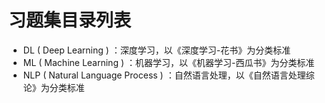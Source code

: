 # 习题集目录列表

-   DL ( Deep Learning ) ：深度学习，以《深度学习-花书》为分类标准
-   ML ( Machine Learning ) ：机器学习，以《机器学习-西瓜书》为分类标准
-   NLP ( Natural Language Process ) ：自然语言处理，以《自然语言处理综论》为分类标准
